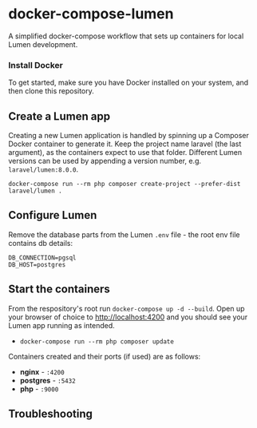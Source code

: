 # docker-compose-lumen

A simplified docker-compose workflow that sets up containers for local Lumen development.

### Install Docker

To get started, make sure you have Docker installed on your system, and then clone this repository.

## Create a Lumen app

Creating a new Lumen application is handled by spinning up a Composer Docker container to generate it.
Keep the project name laravel (the last argument), as the containers expect to use that folder.
Different Lumen versions can be used by appending a version number, e.g. `laravel/lumen:8.0.0`.

```
docker-compose run --rm php composer create-project --prefer-dist laravel/lumen .
```

## Configure Lumen

Remove the database parts from the Lumen `.env` file - the root env file contains db details:
```
DB_CONNECTION=pgsql
DB_HOST=postgres
```

## Start the containers

From the respository's root run `docker-compose up -d --build`. Open up your browser of choice to [http://localhost:4200](http://localhost:4200) and you should see your Lumen app running as intended.

- `docker-compose run --rm php composer update`

Containers created and their ports (if used) are as follows:

- **nginx** - `:4200`
- **postgres** - `:5432`
- **php** - `:9000`

## Troubleshooting
